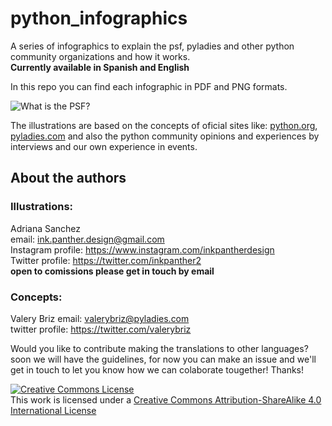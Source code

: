 # python_infographics
A series of infographics to explain the psf, pyladies and other python community organizations and how it works.  
**Currently available in Spanish and English**
  
In this repo you can find each infographic in PDF and PNG formats.  

![What is the PSF?](https://raw.githubusercontent.com/valerybriz/python_infographics/main/english/what_is_the_psf/what_is_the_psf.png)

The illustrations are based on the concepts of oficial sites like: [python.org](https://python.org), [pyladies.com](https://pyladies.com) and also the python community opinions and experiences by interviews and our own experience in events.

## About the authors  
### Illustrations:  
Adriana Sanchez  
email: ink.panther.design@gmail.com  
Instagram profile: https://www.instagram.com/inkpantherdesign    
Twitter profile: https://twitter.com/inkpanther2  
**open to comissions please get in touch by email** 
### Concepts:
Valery Briz
email: valerybriz@pyladies.com  
twitter profile: https://twitter.com/valerybriz  
  
Would you like to contribute making the translations to other languages? soon we will have the guidelines, for now you can make an issue and we'll get in touch to let you know how we can colaborate tougether! Thanks!  
  
  
<a rel="license" href="http://creativecommons.org/licenses/by-sa/4.0/"><img alt="Creative Commons License" style="border-width:0" src="https://i.creativecommons.org/l/by-sa/4.0/88x31.png" /></a><br />This work is licensed under a <a rel="license" href="http://creativecommons.org/licenses/by-sa/4.0/">Creative Commons Attribution-ShareAlike 4.0 International License</a>  
